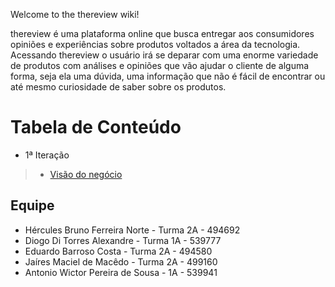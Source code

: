 Welcome to the thereview wiki!

thereview é uma plataforma online que busca entregar aos consumidores opiniões e experiências sobre produtos voltados a área da tecnologia. Acessando thereview o usuário irá se deparar com uma enorme variedade de produtos com análises e opiniões que vão ajudar o cliente de alguma forma, seja ela uma dúvida, uma informação que não é fácil de encontrar ou até mesmo curiosidade de saber sobre os produtos.
# Tabela de Conteúdo
* 1ª Iteração
> * [Visão do negócio](https://github.com/Hercules-F/thereview/wiki/Vis%C3%A3o-do-Neg%C3%B3cio)

## Equipe
* Hércules Bruno Ferreira Norte - Turma 2A - 494692
* Diogo Di Torres Alexandre - Turma 1A - 539777
* Eduardo Barroso Costa - Turma 2A - 494580
* Jaíres Maciel de Macêdo - Turma 2A - 499160
* Antonio Wictor Pereira de Sousa - 1A - 539941